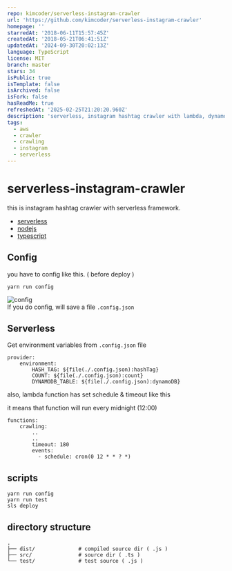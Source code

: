 ```yaml
---
repo: kimcoder/serverless-instagram-crawler
url: 'https://github.com/kimcoder/serverless-instagram-crawler'
homepage: ''
starredAt: '2018-06-11T15:57:45Z'
createdAt: '2018-05-21T06:41:51Z'
updatedAt: '2024-09-30T20:02:13Z'
language: TypeScript
license: MIT
branch: master
stars: 34
isPublic: true
isTemplate: false
isArchived: false
isFork: false
hasReadMe: true
refreshedAt: '2025-02-25T21:20:20.960Z'
description: 'serverless, instagram hashtag crawler with lambda, dynamoDB'
tags:
  - aws
  - crawler
  - crawling
  - instagram
  - serverless
---
```


# serverless-instagram-crawler
this is instagram hashtag crawler with serverless framework.

- [serverless](https://github.com/serverless/serverless)
- [nodejs](https://nodejs.org/)
- [typescript](https://www.typescriptlang.org/)

## Config
you have to config like this. ( before deploy )
```
yarn run config
```
![config](/config.gif)
<br>If you do config, will save a file `.config.json`

## Serverless
Get environment variables from `.config.json` file
```
provider:
    environment:
        HASH_TAG: ${file(./.config.json):hashTag}
        COUNT: ${file(./.config.json):count}
        DYNAMODB_TABLE: ${file(./.config.json):dynamoDB}
```

also, lambda function has set schedule & timeout like this

it means that function will run every midnight (12:00)
```
functions:
    crawling:
        ..
        ..
        timeout: 180
        events:
          - schedule: cron(0 12 * * ? *)
```

## scripts
```
yarn run config
yarn run test 
sls deploy
```

## directory structure

    .
    ├── dist/              # compiled source dir ( .js )
    ├── src/               # source dir ( .ts )
    └── test/              # test source ( .js )
